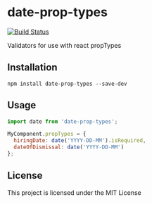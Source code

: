 # date-prop-types
[![Build Status](https://travis-ci.com/const-y/date-prop-types.svg?branch=master)](https://travis-ci.com/const-y/date-prop-types)

Validators for use with react propTypes

## Installation
```shell
npm install date-prop-types --save-dev
```

## Usage
```javascript
import date from 'date-prop-types';

MyComponent.propTypes = {
  hiringDate: date('YYYY-DD-MM').isRequired,
  dateOfDismissal: date('YYYY-DD-MM')
};
````
## License
This project is licensed under the MIT License

